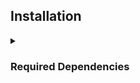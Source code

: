 ## Installation

<details>
<summary><h3>Required Dependencies</h3></summary>

- Install official packages using pacman and AUR packages with yay. 

```sh
sudo pacman -S hyprland hyprpaper git zsh kitty zoxide fzf

```

```sh 
yay -S python-pywal16

```

</details>

